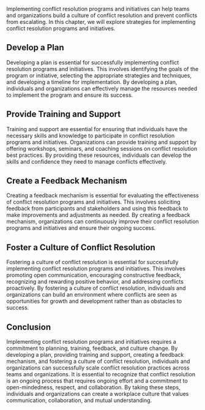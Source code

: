 
Implementing conflict resolution programs and initiatives can help teams and organizations build a culture of conflict resolution and prevent conflicts from escalating. In this chapter, we will explore strategies for implementing conflict resolution programs and initiatives.

Develop a Plan
--------------

Developing a plan is essential for successfully implementing conflict resolution programs and initiatives. This involves identifying the goals of the program or initiative, selecting the appropriate strategies and techniques, and developing a timeline for implementation. By developing a plan, individuals and organizations can effectively manage the resources needed to implement the program and ensure its success.

Provide Training and Support
----------------------------

Training and support are essential for ensuring that individuals have the necessary skills and knowledge to participate in conflict resolution programs and initiatives. Organizations can provide training and support by offering workshops, seminars, and coaching sessions on conflict resolution best practices. By providing these resources, individuals can develop the skills and confidence they need to manage conflicts effectively.

Create a Feedback Mechanism
---------------------------

Creating a feedback mechanism is essential for evaluating the effectiveness of conflict resolution programs and initiatives. This involves soliciting feedback from participants and stakeholders and using this feedback to make improvements and adjustments as needed. By creating a feedback mechanism, organizations can continuously improve their conflict resolution programs and initiatives and ensure their ongoing success.

Foster a Culture of Conflict Resolution
---------------------------------------

Fostering a culture of conflict resolution is essential for successfully implementing conflict resolution programs and initiatives. This involves promoting open communication, encouraging constructive feedback, recognizing and rewarding positive behavior, and addressing conflicts proactively. By fostering a culture of conflict resolution, individuals and organizations can build an environment where conflicts are seen as opportunities for growth and development rather than as obstacles to success.

Conclusion
----------

Implementing conflict resolution programs and initiatives requires a commitment to planning, training, feedback, and culture change. By developing a plan, providing training and support, creating a feedback mechanism, and fostering a culture of conflict resolution, individuals and organizations can successfully scale conflict resolution practices across teams and organizations. It is essential to recognize that conflict resolution is an ongoing process that requires ongoing effort and a commitment to open-mindedness, respect, and collaboration. By taking these steps, individuals and organizations can create a workplace culture that values communication, collaboration, and mutual understanding.
